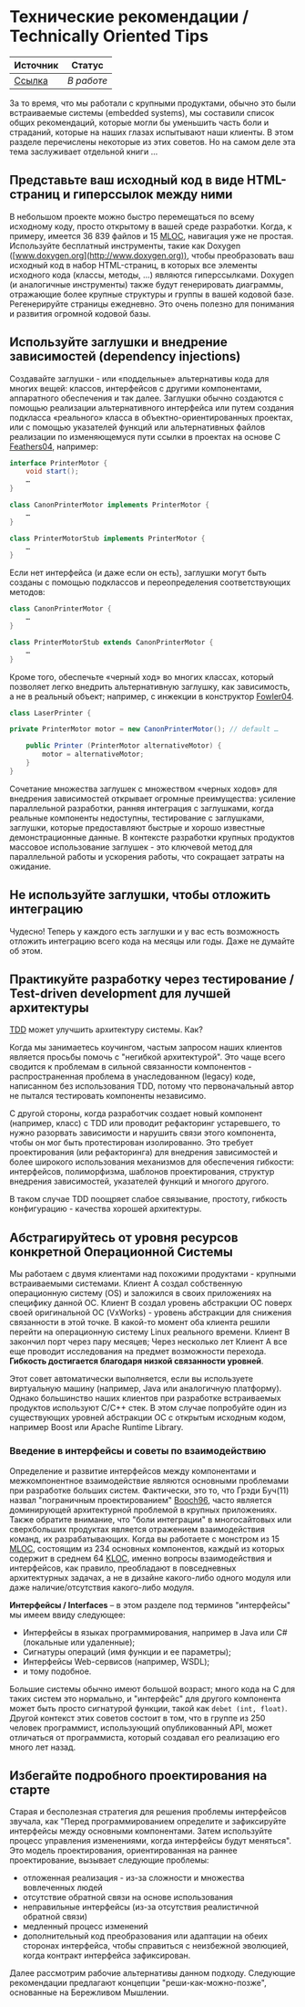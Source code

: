 # Технические рекомендации / Technically Oriented Tips

| Источник | Статус |
| - | - |
| [Ссылка](https://less.works/less/technical-excellence/architecture-design.html#TechnicallyOrientedTips) | *В работе* |

За то время, что мы работали с крупными продуктами, обычно это были встраиваемые системы (embedded systems), мы составили
список общих рекомендаций, которые могли бы уменьшить часть боли и страданий, которые на наших глазах испытывают наши
клиенты. В этом разделе перечислены некоторые из этих советов. Но на самом деле эта тема заслуживает отдельной книги ...

## Представьте ваш исходный код в виде HTML-страниц и гиперссылок между ними
В небольшом проекте можно быстро перемещаться по всему исходному коду, просто открытому в вашей среде разработки. Когда, к
примеру, имеется 36 839 файлов и 15 [MLOC](../DICTIONARY.md#MLOC), навигация уже не простая. Используйте бесплатный
инструменты, такие как Doxygen ([www.doxygen.org](http://www.doxygen.org)), чтобы преобразовать ваш исходный код в набор
HTML-страниц, в которых все элементы исходного кода (классы, методы, ...) являются гиперссылками. Doxygen (и аналогичные
инструменты) также будут генерировать диаграммы, отражающие более крупные структуры и группы в вашей кодовой базе.
Регенерируйте страницы ежедневно. Это очень полезно для понимания и развития огромной кодовой базы.

## Используйте заглушки и внедрение зависимостей (dependency injections)
Создавайте заглушки - или «поддельные» альтернативы кода для многих вещей: классов, интерфейсов с другими компонентами,
аппаратного обеспечения и так далее. Заглушки обычно создаются с помощью реализации альтернативного интерфейса или путем
создания подкласса «реального» класса в объектно-ориентированных проектах, или с помощью указателей функций или
альтернативных файлов реализации по изменяющемуся пути ссылки в проектах на основе C
[Feathers04](http://www.amazon.com/Working-Effectively-Legacy-Michael-Feathers/dp/0131177052), например:
```java
interface PrinterMotor {
    void start();
    …
}

class CanonPrinterMotor implements PrinterMotor {
    …
}

class PrinterMotorStub implements PrinterMotor {
    …
}
```

Если нет интерфейса (и даже если он есть), заглушки могут быть созданы с помощью подклассов и переопределения соответствующих
методов:
```java
class CanonPrinterMotor {
    …
}

class PrinterMotorStub extends CanonPrinterMotor {
    …
}
```

Кроме того, обеспечьте «черный ход» во многих классах, который позволяет легко внедрить альтернативную
заглушку, как зависимость, а не в реальный объект; например, с инжекции в конструктор
[Fowler04](http://martinfowler.com/articles/injection.html).
```java
class LaserPrinter {

private PrinterMotor motor = new CanonPrinterMotor(); // default …

    public Printer (PrinterMotor alternativeMotor) {
        motor = alternativeMotor;
    }
}
```

Сочетание множества заглушек с множеством «черных ходов» для внедрения зависимостей открывает огромные преимущества:
усиление параллельной разработки, ранняя интеграция с заглушками, когда реальные компоненты недоступны, тестирование
с заглушками, заглушки, которые предоставляют быстрые и хорошо известные демонстрационные данные. В контексте разработки
крупных продуктов массовое использование заглушек - это ключевой метод для параллельной работы и ускорения работы, что
сокращает затраты на ожидание.

## Не используйте заглушки, чтобы отложить интеграцию
Чудесно! Теперь у каждого есть заглушки и у вас есть возможность отложить интеграцию всего кода на месяцы или годы. Даже не
думайте об этом.

## Практикуйте разработку через тестирование / Test-driven development для лучшей архитектуры
[TDD](../tdd) может улучшить архитектуру системы. Как?

Когда мы занимаетесь коучингом, частым запросом наших клиентов является просьбы помочь с "негибкой архитектурой". Это чаще
всего сводится к проблемам в сильной связанности компонентов - распространенная проблема в унаследованном (legacy) коде,
написанном без использования TDD, потому что первоначальный автор не пытался тестировать компоненты независимо.

С другой стороны, когда разработчик создает новый компонент (например, класс) с TDD или проводит рефакторинг устаревшего,
то нужно разорвать зависимости и нарушить связи этого компонента, чтобы он мог быть протестирован изолированно.
Это требует проектирования (или рефакторинга) для внедрения зависимостей и более широкого использования механизмов для
обеспечения гибкости: интерфейсов, полиморфизма, шаблонов проектирования, структур внедрения зависимостей, указателей
функций и многого другого.

В таком случае TDD поощряет слабое связывание, простоту, гибкость конфигурацию - качества хорошей архитектуры.

## Абстрагируйтесь от уровня ресурсов конкретной Операционной Системы
Мы работаем с двумя клиентами над похожими продуктами - крупными встраиваемыми системами. Клиент А создал собственную
операционную систему (OS) и заложился в своих приложениях на специфику данной ОС. Клиент B создал уровень абстракции ОС
поверх своей оригинальной ОС (VxWorks) - уровень абстракции для снижения связанности в этой точке. В какой-то момент оба
клиента решили перейти на операционную систему Linux реального времени. Клиент B закончил порт через пару месяцев;
Через несколько лет Клиент А все еще проводит исследования на предмет возможности перехода. **Гибкость достигается благодаря
низкой связанности уровней**.

Этот совет автоматически выполняется, если вы используете виртуальную машину (например, Java или аналогичную платформу).
Однако большинство наших клиентов при разработке встраиваемых продуктов используют C/C++ стек. В этом случае попробуйте один
из существующих уровней абстракции ОС с открытым исходным кодом, например Boost или Apache Runtime Library.

### Введение в интерфейсы и советы по взаимодействию
Определение и развитие интерфейсов между компонентами и межкомпонентное взаимодействие являются основными проблемами при
разработке больших систем. Фактически, это то, что Грэди Буч(11) назвал "пограничным проектированием"
[Booch96](http://www.amazon.com/Object-Solutions-Managing-Object-Oriented-Project/dp/0805305947), часто является
доминирующей архитектурной проблемой в крупных приложениях. Также обратите внимание, что "боли интеграции" в многосайтовых
или сверхбольших продуктах является отражением взаимодействия команд, их разрабатывающих. Когда вы работаете с монстром
из 15 [MLOC](../DICTIONARY.md#MLOC), состоящим из 234 основных компонентов, каждый из которых содержит в среднем 64
[KLOC](../DICTIONARY.md#KLOC), именно вопросы взаимодействия и интерфейсов, как правило, преобладают в повседневных
архитектурных задачах, а не в дизайне какого-либо одного модуля или даже наличие/отсутствия какого-либо модуля.

**Интерфейсы / Interfaces** – в этом разделе под терминов "интерфейсы" мы имеем ввиду следующее:
- Интерфейсы в языках программирования, например в Java или C# (локальные или удаленные);
- Сигнатуры операций (имя функции и ее параметры);
- Интерфейсы Web-сервисов (например, WSDL);
- и тому подобное.

Большие системы обычно имеют большой возраст; много кода на C для таких систем это нормально, и "интерфейс" для другого
компонента может быть просто сигнатурой функции, такой как `debet (int, float)`. Другой контекст этих советов состоит в том,
что в группе из 250 человек программист, использующий опубликованный API, может отличаться от программиста, который создавал
его реализацию его много лет назад.

## Избегайте подробного проектирования на старте
Старая и бесполезная стратегия для решения проблемы интерфейсов звучала, как "Перед программированием определите и
зафиксируйте интерфейсы между основными компонентами. Затем используйте процесс управления изменениями, когда интерфейсы
будут меняться". Это модель проектирования, ориентированная на раннее проектирование, вызывает следующие проблемы:

- отложенная реализация - из-за сложности и множества вовлеченных людей
- отсутствие обратной связи на основе использования
- неправильные интерфейсы (из-за отсутствия реалистичной обратной связи)
- медленный процесс изменений
- дополнительный код преобразования или адаптации на обеих сторонах интерфейса, чтобы справиться с неизбежной эволюцией,
когда контракт интерфейса зафиксирован.

Далее рассмотрим рабочие альтернативы данном подходу. Следующие рекомендации предлагают концепции "реши-как-можно-позже",
основанные на Бережливом Мышлении.
